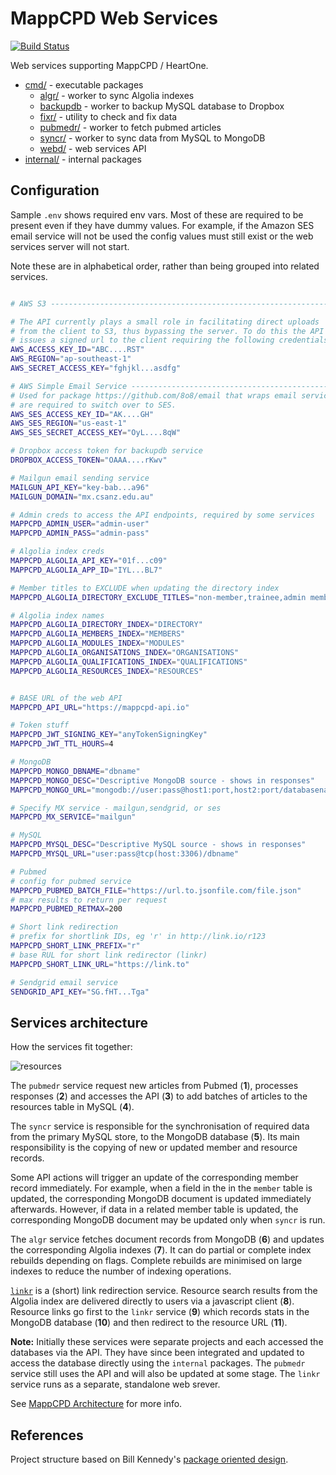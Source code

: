 # MappCPD Web Services

[![Build Status](https://travis-ci.org/mappcpd/web-services.svg?branch=master)](https://travis-ci.org/mappcpd/web-services)

Web services supporting MappCPD / HeartOne.

- [cmd/](/cmd/README.md) - executable packages
  - [algr/](/cmd/algr/README.md) - worker to sync Algolia indexes
  - [backupdb](/cmd/backupdb/README.md) - worker to backup MySQL database to Dropbox
  - [fixr/](/cmd/fixr/README.md) - utility to check and fix data
  - [pubmedr/](/cmd/pubmedr/README.md) - worker to fetch pubmed articles
  - [syncr/](/cmd/syncr/README.md) - worker to sync data from MySQL to MongoDB
  - [webd/](/cmd/webd/README.md) - web services API
- [internal/](/internal/README.md) - internal packages

## Configuration

Sample `.env` shows required env vars. Most of these are required to be present
even if they have dummy values. For example, if the Amazon SES email service
will not be used the config values must still exist or the web services server
will not start.

Note these are in alphabetical order, rather than being grouped into related services.

```bash

# AWS S3 -----------------------------------------------------------------------

# The API currently plays a small role in facilitating direct uploads 
# from the client to S3, thus bypassing the server. To do this the API 
# issues a signed url to the client requiring the following credentials:
AWS_ACCESS_KEY_ID="ABC....RST"
AWS_REGION="ap-southeast-1"
AWS_SECRET_ACCESS_KEY="fghjkl...asdfg"

# AWS Simple Email Service --------------------------------------------------------
# Used for package https://github.com/8o8/email that wraps email services, these 
# are required to switch over to SES.
AWS_SES_ACCESS_KEY_ID="AK....GH"
AWS_SES_REGION="us-east-1"
AWS_SES_SECRET_ACCESS_KEY="OyL....8qW"

# Dropbox access token for backupdb service
DROPBOX_ACCESS_TOKEN="OAAA....rKwv"

# Mailgun email sending service
MAILGUN_API_KEY="key-bab...a96"
MAILGUN_DOMAIN="mx.csanz.edu.au"

# Admin creds to access the API endpoints, required by some services
MAPPCPD_ADMIN_USER="admin-user"
MAPPCPD_ADMIN_PASS="admin-pass"

# Algolia index creds
MAPPCPD_ALGOLIA_API_KEY="01f...c09"
MAPPCPD_ALGOLIA_APP_ID="IYL...BL7"

# Member titles to EXCLUDE when updating the directory index
MAPPCPD_ALGOLIA_DIRECTORY_EXCLUDE_TITLES="non-member,trainee,admin member,applicant,limited access"

# Algolia index names
MAPPCPD_ALGOLIA_DIRECTORY_INDEX="DIRECTORY"
MAPPCPD_ALGOLIA_MEMBERS_INDEX="MEMBERS"
MAPPCPD_ALGOLIA_MODULES_INDEX="MODULES"
MAPPCPD_ALGOLIA_ORGANISATIONS_INDEX="ORGANISATIONS"
MAPPCPD_ALGOLIA_QUALIFICATIONS_INDEX="QUALIFICATIONS"
MAPPCPD_ALGOLIA_RESOURCES_INDEX="RESOURCES"


# BASE URL of the web API
MAPPCPD_API_URL="https://mappcpd-api.io"

# Token stuff
MAPPCPD_JWT_SIGNING_KEY="anyTokenSigningKey"
MAPPCPD_JWT_TTL_HOURS=4

# MongoDB
MAPPCPD_MONGO_DBNAME="dbname"
MAPPCPD_MONGO_DESC="Descriptive MongoDB source - shows in responses"
MAPPCPD_MONGO_URL="mongodb://user:pass@host1:port,host2:port/databasename?replicaSet=??????"

# Specify MX service - mailgun,sendgrid, or ses
MAPPCPD_MX_SERVICE="mailgun"

# MySQL
MAPPCPD_MYSQL_DESC="Descriptive MySQL source - shows in responses"
MAPPCPD_MYSQL_URL="user:pass@tcp(host:3306)/dbname"

# Pubmed
# config for pubmed service
MAPPCPD_PUBMED_BATCH_FILE="https://url.to.jsonfile.com/file.json"
# max results to return per request
MAPPCPD_PUBMED_RETMAX=200

# Short link redirection
# prefix for shortlink IDs, eg 'r' in http://link.io/r123
MAPPCPD_SHORT_LINK_PREFIX="r"
# base RUL for short link redirector (linkr)
MAPPCPD_SHORT_LINK_URL="https://link.to"

# Sendgrid email service
SENDGRID_API_KEY="SG.fHT...Tga"
```

## Services architecture

How the services fit together:

![resources](https://docs.google.com/drawings/d/1zJ4pQCb94syzpCvoqRBXwbMUvs8LhpFlFE2Gax6LTfM/pub?w=691&h=431)

The `pubmedr` service request new articles from Pubmed (**1**), processes
responses (**2**) and accesses the API (**3**) to add batches of articles to the resources table in MySQL (**4**).

The `syncr` service is responsible for the synchronisation of required data from
the primary MySQL store, to the MongoDB database (**5**). Its main
responsibility is the copying of new or updated member and resource records.

Some API actions will trigger an update of the corresponding member record
immediately. For example, when a field in the in the `member` table is updated,
the corresponding MongoDB document is updated immediately afterwards. However,
if data in a related member table is updated, the corresponding MongoDB document
may be updated only when `syncr` is run.

The `algr` service fetches document records from MongoDB (**6**) and updates the
corresponding Algolia indexes (**7**). It can do partial or complete index rebuilds
depending on flags. Complete rebuilds are minimised on large indexes to reduce
the number of indexing operations.

[`linkr`](https://github.com/34South/linkr) is a (short) link redirection
service. Resource search results from the Algolia index are delivered directly
to users via a javascript client (**8**). Resource links go first to the `linkr`
service (**9**) which records stats in the MongoDB database (**10**) and then redirect to the resource URL (**11**).

**Note:** Initially these services were separate projects and each accessed the
databases via the API. They have since been integrated and updated to access the
database directly using the `internal` packages. The `pubmedr` service still
uses the API and will also be updated at some stage. The `linkr` service runs
as a separate, standalone web srever.

See [MappCPD Architecture](https://github.com/mappcpd/architecture/wiki) for more info.

## References

Project structure based on Bill Kennedy's [package oriented
design](https://www.goinggo.net/2017/02/package-oriented-design.html).
